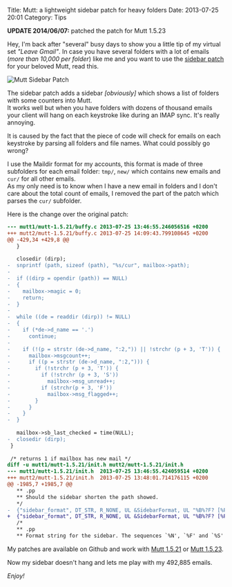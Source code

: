 Title: Mutt: a lightweight sidebar patch for heavy folders
Date: 2013-07-25 20:01
Category: Tips

<div class="alert-info">
  <strong>UPDATE 2014/06/07:</strong> patched the patch for Mutt 1.5.23
</div>

Hey, I'm back after "several" busy days to show you a little tip of my virtual set _"Leave Gmail"_. In case you have several folders with a lot of emails (_more than 10,000 per folder_) like me and you want to use the [sidebar patch](http://www.lunar-linux.org/mutt-sidebar/) for your beloved Mutt, read this.

![Mutt Sidebar Patch](/images/2013/07/mutt-sidebar.png)

The sidebar patch adds a sidebar _[obviously]_ which shows a list of folders with some counters into Mutt.  
It works well but when you have folders with dozens of thousand emails your client will hang on each keystroke like during an IMAP sync. It's really annoying.

It is caused by the fact that the piece of code will check for emails on each keystroke by parsing all folders and file names. What could possibly go wrong?

I use the Maildir format for my accounts, this format is made of three subfolders for each email folder: `tmp/`, `new/` which contains new emails and `cur/` for all other emails.  
As my only need is to know when I have a new email in folders and I don't care about the total count of emails, I removed the part of the patch which parses the `cur/` subfolder.

Here is the change over the original patch:

``` diff
--- mutt1/mutt-1.5.21/buffy.c 2013-07-25 13:46:55.246056516 +0200
+++ mutt2/mutt-1.5.21/buffy.c 2013-07-25 14:09:43.799108645 +0200
@@ -429,34 +429,8 @@
   }
 
   closedir (dirp);
-  snprintf (path, sizeof (path), "%s/cur", mailbox->path);
-        
-  if ((dirp = opendir (path)) == NULL)
-  {   
-    mailbox->magic = 0;
-    return;
-  } 
-      
-  while ((de = readdir (dirp)) != NULL)
-  {
-    if (*de->d_name == '.')
-      continue;
-
-    if (!(p = strstr (de->d_name, ":2,")) || !strchr (p + 3, 'T')) {
-      mailbox->msgcount++;
-      if ((p = strstr (de->d_name, ":2,"))) {
-        if (!strchr (p + 3, 'T')) {
-          if (!strchr (p + 3, 'S'))
-            mailbox->msg_unread++;
-          if (strchr(p + 3, 'F'))
-            mailbox->msg_flagged++;
-        }
-      }
-    }
-  }
 
   mailbox->sb_last_checked = time(NULL);
-  closedir (dirp);
 }
 
 /* returns 1 if mailbox has new mail */ 
diff -u mutt1/mutt-1.5.21/init.h mutt2/mutt-1.5.21/init.h
--- mutt1/mutt-1.5.21/init.h  2013-07-25 13:46:55.424059514 +0200
+++ mutt2/mutt-1.5.21/init.h  2013-07-25 13:48:01.714176115 +0200
@@ -1985,7 +1985,7 @@
   ** .pp
   ** Should the sidebar shorten the path showed.
   */
-  {"sidebar_format", DT_STR, R_NONE, UL &SidebarFormat, UL "%B%?F? [%F]?%* %?N?%N/?%4S"},
+  {"sidebar_format", DT_STR, R_NONE, UL &SidebarFormat, UL "%B%?F? [%F]?%* %?N?%N?"},
   /*
   ** .pp
   ** Format string for the sidebar. The sequences `%N', `%F' and `%S'
```

My patches are available on Github and work with [Mutt 1.5.21](https://gist.github.com/Kdecherf/674307aac44997e9a853) or [Mutt 1.5.23](https://gist.github.com/Kdecherf/0ca09fc730033d4bf516).

Now my sidebar doesn't hang and lets me play with my 492,885 emails.

_Enjoy!_
